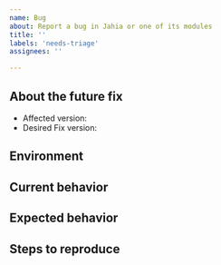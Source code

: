 ```yaml
---
name: Bug
about: Report a bug in Jahia or one of its modules
title: ''
labels: 'needs-triage'
assignees: ''

---
```

## About the future fix
- Affected version: <!-- Which versions are currently affected by the issue -->
- Desired Fix version: <!-- Which versions would you like this fix deployed to -->

## Environment
<!-- Please provide all details, including links to artifacts, to help someone spin-up the same environment to reproduce -->

## Current behavior
<!-- A clear and concise description of what the bug is. -->

## Expected behavior
<!-- A clear and concise description of what you expected to happen. -->

## Steps to reproduce
<!--
Steps to reproduce the behavior:
1. Go to '...'
2. Click on '....'
3. Scroll down to '....'
4. See error
-->

